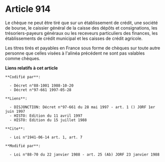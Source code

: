 # Article 914

Le chèque ne peut être tiré que sur un établissement de crédit, une société de bourse, le caissier général de la caisse des
dépôts et consignations, les trésoriers-payeurs généraux ou les receveurs particuliers des finances, les établissements de
crédit municipal et les caisses de crédit agricole.

Les titres tirés et payables en France sous forme de chèques sur toute autre personne que celles visées à l'alinéa précédent
ne sont pas valables comme chèques.

**Liens relatifs à cet article**

	**Codifié par**:

	  - Décret n°88-1001 1988-10-20
	  - Décret n°97-661 1997-05-28

	**Liens**:

	  - DISJONCTION: Décret n°97-661 du 28 mai 1997 - art. 1 () JORF 1er juin 1997
	  - HISTO: Edition du 11 avril 1997
	  - HISTO: Edition du 15 juillet 1988

	**Cite**:

	  - Loi n°1941-06-14 art. 1, art. 7

	**Modifié par**:

	  - Loi n°88-70 du 22 janvier 1988 - art. 25 (Ab) JORF 23 janvier 1988
